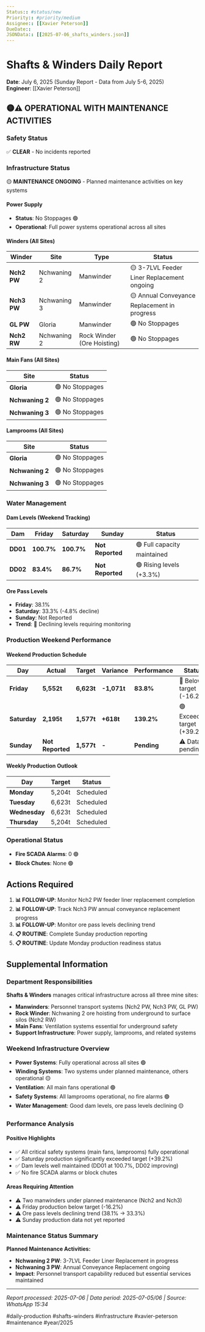 ```yaml
---
Status:: #status/new
Priority:: #priority/medium  
Assignee:: [[Xavier Peterson]]
DueDate::
JSONData:: [[2025-07-06_shafts_winders.json]]
---
```


# Shafts & Winders Daily Report
**Date**: July 6, 2025 (Sunday Report - Data from July 5-6, 2025)  
**Engineer**: [[Xavier Peterson]]  

## 🟡⚠️ OPERATIONAL WITH MAINTENANCE ACTIVITIES

### Safety Status
✅ **CLEAR** - No incidents reported

### Infrastructure Status
🟡 **MAINTENANCE ONGOING** - Planned maintenance activities on key systems

#### Power Supply
- **Status**: No Stoppages 🟢
- **Operational**: Full power systems operational across all sites

#### Winders (All Sites)
| Winder | Site | Type | Status |
|--------|------|------|--------|
| **Nch2 PW** | Nchwaning 2 | Manwinder | 🟡 3-7LVL Feeder Liner Replacement ongoing |
| **Nch3 PW** | Nchwaning 3 | Manwinder | 🟡 Annual Conveyance Replacement in progress |
| **GL PW** | Gloria | Manwinder | 🟢 No Stoppages |
| **Nch2 RW** | Nchwaning 2 | Rock Winder (Ore Hoisting) | 🟢 No Stoppages |

#### Main Fans (All Sites)
| Site | Status |
|------|--------|
| **Gloria** | 🟢 No Stoppages |
| **Nchwaning 2** | 🟢 No Stoppages |
| **Nchwaning 3** | 🟢 No Stoppages |

#### Lamprooms (All Sites)
| Site | Status |
|------|--------|
| **Gloria** | 🟢 No Stoppages |
| **Nchwaning 2** | 🟢 No Stoppages |
| **Nchwaning 3** | 🟢 No Stoppages |

### Water Management

#### Dam Levels (Weekend Tracking)
| Dam | Friday | Saturday | Sunday | Status |
|-----|--------|----------|--------|--------|
| **DD01** | **100.7%** | **100.7%** | **Not Reported** | 🟢 Full capacity maintained |
| **DD02** | **83.4%** | **86.7%** | **Not Reported** | 🟢 Rising levels (+3.3%) |

#### Ore Pass Levels
- **Friday**: 38.1%
- **Saturday**: 33.3% (-4.8% decline)
- **Sunday**: Not Reported
- **Trend**: 🔴 Declining levels requiring monitoring

### Production Weekend Performance

#### Weekend Production Schedule
| Day | Actual | Target | Variance | Performance | Status |
|-----|--------|--------|----------|-------------|--------|
| **Friday** | **5,552t** | **6,623t** | **-1,071t** | **83.8%** | 🔴 Below target (-16.2%) |
| **Saturday** | **2,195t** | **1,577t** | **+618t** | **139.2%** | 🟢 Exceeded target (+39.2%) |
| **Sunday** | **Not Reported** | **1,577t** | **-** | **Pending** | ⚠️ Data pending |

#### Weekly Production Outlook
| Day | Target | Status |
|-----|--------|--------|
| **Monday** | 5,204t | Scheduled |
| **Tuesday** | 6,623t | Scheduled |
| **Wednesday** | 6,623t | Scheduled |
| **Thursday** | 5,204t | Scheduled |

### Operational Status
- **Fire SCADA Alarms**: 0 🟢
- **Block Chutes**: None 🟢

## Actions Required

1. **📊 FOLLOW-UP**: Monitor Nch2 PW feeder liner replacement completion
2. **📊 FOLLOW-UP**: Track Nch3 PW annual conveyance replacement progress
3. **📊 FOLLOW-UP**: Monitor ore pass levels declining trend
4. **📋 ROUTINE**: Complete Sunday production reporting
5. **📋 ROUTINE**: Update Monday production readiness status

## Supplemental Information

### Department Responsibilities
**Shafts & Winders** manages critical infrastructure across all three mine sites:
- **Manwinders**: Personnel transport systems (Nch2 PW, Nch3 PW, GL PW)
- **Rock Winder**: Nchwaning 2 ore hoisting from underground to surface silos (Nch2 RW)
- **Main Fans**: Ventilation systems essential for underground safety
- **Support Infrastructure**: Power supply, lamprooms, and related systems

### Weekend Infrastructure Overview
- **Power Systems**: Fully operational across all sites 🟢
- **Winding Systems**: Two systems under planned maintenance, others operational 🟡
- **Ventilation**: All main fans operational 🟢
- **Safety Systems**: All lamprooms operational, no fire alarms 🟢
- **Water Management**: Good dam levels, ore pass levels declining 🟡

### Performance Analysis
#### Positive Highlights
- ✅ All critical safety systems (main fans, lamprooms) fully operational
- ✅ Saturday production significantly exceeded target (+39.2%)
- ✅ Dam levels well maintained (DD01 at 100.7%, DD02 improving)
- ✅ No fire SCADA alarms or block chutes

#### Areas Requiring Attention
- ⚠️ Two manwinders under planned maintenance (Nch2 and Nch3)
- ⚠️ Friday production below target (-16.2%)
- ⚠️ Ore pass levels declining trend (38.1% → 33.3%)
- ⚠️ Sunday production data not yet reported

### Maintenance Status Summary
**Planned Maintenance Activities:**
- **Nchwaning 2 PW**: 3-7LVL Feeder Liner Replacement in progress
- **Nchwaning 3 PW**: Annual Conveyance Replacement ongoing
- **Impact**: Personnel transport capability reduced but essential services maintained

---
*Report processed: 2025-07-06 | Data period: 2025-07-05/06 | Source: WhatsApp 15:34*

#daily-production #shafts-winders #infrastructure #xavier-peterson #maintenance #year/2025
